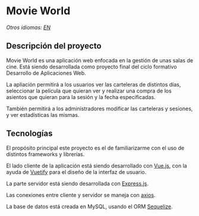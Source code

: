 # Movie World

*Otros idiomas: [EN](README.md)*

## Descripción del proyecto

Movie World es una aplicación web enfocada en la gestión de unas salas de cine. Está siendo desarrollada como proyecto final del ciclo formativo Desarrollo de Aplicaciones Web.

La apliación permitirá a los usuarios ver las carteleras de distintos días,  seleccionar la película que quieran ver y realizar una compra de los asientos que quieran para la sesión y la fecha especificadas.

También permitirá a los administradores modificar las carteleras y sesiones, y ver estadísticas las mismas.

## Tecnologías

El propósito principal este proyecto es el de familiarizarme con el uso de distintos frameworks y librerías.

El lado cliente de la aplicación está siendo desarrollado con [Vue.js](https://es.vuejs.org/), con la ayuda de [Vuetify](https://vuetifyjs.com/en/) para el diseño de la interfaz de usuario.

La parte servidor está siendo desarrollada con [Express.js](https://expressjs.com/).

Las conexiones entre cliente y servidor se maneja con [axios](https://github.com/axios/axios).

La base de datos está creada en MySQL, usando el ORM [Sequelize](https://sequelize.org/).

